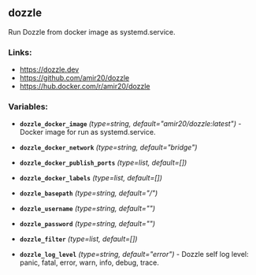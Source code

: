 dozzle
---

Run Dozzle from docker image as systemd.service.

### Links:
- <https://dozzle.dev>
- <https://github.com/amir20/dozzle>
- <https://hub.docker.com/r/amir20/dozzle>


### Variables:
- **`dozzle_docker_image`** *(type=string, default="amir20/dozzle:latest")* - Docker image for run as systemd.service.
- **`dozzle_docker_network`** *(type=string, default="bridge")*
- **`dozzle_docker_publish_ports`** *(type=list, default=[])*
- **`dozzle_docker_labels`** *(type=list, default=[])*

- **`dozzle_basepath`** *(type=string, default="/")*
- **`dozzle_username`** *(type=string, default="")*
- **`dozzle_password`** *(type=string, default="")*

- **`dozzle_filter`** *(type=list, default=[])*

- **`dozzle_log_level`** *(type=string, default="error")* - Dozzle self log level: panic, fatal, error, warn, info, debug, trace.

